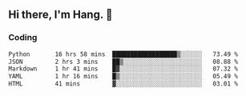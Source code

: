 ## Hi there, I'm Hang. 👋

### Coding

<!--START_SECTION:waka-->

```txt
Python       16 hrs 58 mins  ██████████████████▒░░░░░░   73.49 %
JSON         2 hrs 3 mins    ██▒░░░░░░░░░░░░░░░░░░░░░░   08.88 %
Markdown     1 hr 41 mins    █▓░░░░░░░░░░░░░░░░░░░░░░░   07.32 %
YAML         1 hr 16 mins    █▒░░░░░░░░░░░░░░░░░░░░░░░   05.49 %
HTML         41 mins         ▓░░░░░░░░░░░░░░░░░░░░░░░░   03.01 %
```

<!--END_SECTION:waka-->
